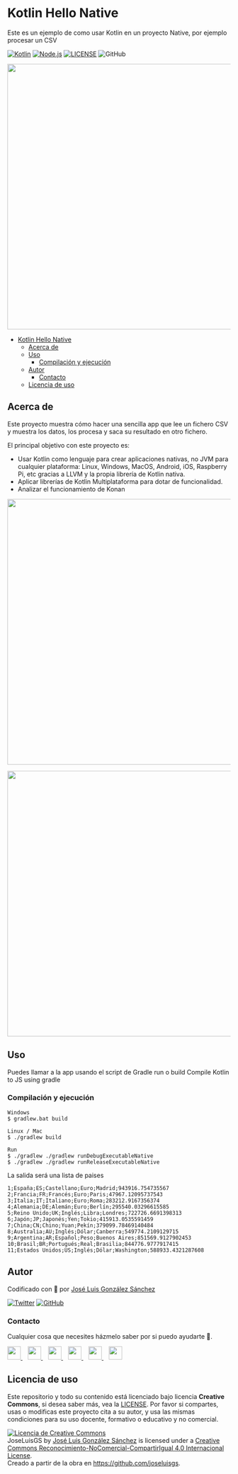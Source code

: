# Kotlin Hello Native 
Este es un ejemplo de como usar Kotlin en un proyecto Native, por ejemplo procesar un CSV

[![Kotlin](https://img.shields.io/badge/Code-Kotlin-blueviolet)](https://kotlinlang.org/)
[![Node.js](https://img.shields.io/badge/Platform-Native-green)](https://nodejs.org/es/)
[![LICENSE](https://img.shields.io/badge/Lisence-CC-%23e64545)](https://joseluisgs.github.io/docs/license/)
![GitHub](https://img.shields.io/github/last-commit/joseluisgs/kotlin-hello-native)

<p align="center">
  <a href="https://joseluisgs.github.io/" target="_blank"><img src="https://miro.medium.com/max/1400/1*iDQ77Lohz3F3tx2Fml1msg.png" 
  width='600px' borderRadius='1rem' boxShadow = '0 5px 18px rgba(0,0,0,0.3)'></a>
</p>

- [Kotlin Hello Native](#kotlin-hello-native)
  - [Acerca de](#acerca-de)
  - [Uso](#uso)
    - [Compilación y ejecución](#compilación-y-ejecución)
  - [Autor](#autor)
    - [Contacto](#contacto)
  - [Licencia de uso](#licencia-de-uso)

## Acerca de
Este proyecto muestra cómo hacer una sencilla app que lee un fichero CSV y muestra los datos, los procesa y saca su resultado en otro fichero.

El principal objetivo con este proyecto es: 
- Usar Kotlin como lenguaje para crear aplicaciones nativas, no JVM para cualquier plataforma: Linux, Windows, MacOS, Android, iOS, Raspberry Pi, etc gracias a LLVM y la propia librería de Kotlin nativa.
- Aplicar librerías de Kotlin Multiplataforma para dotar de funcionalidad.
- Analizar el funcionamiento de Konan

<p align="center">
  <a href="https://joseluisgs.github.io/" target="_blank"><img src="https://miro.medium.com/max/640/1*tUyPsjM8mctWV9pIrbZKkw.png" 
  width='600px' borderRadius='1rem' boxShadow = '0 5px 18px rgba(0,0,0,0.3)'></a>
</p>

<p align="center">
  <a href="https://joseluisgs.github.io/" target="_blank"><img src="https://assets.alexandria.raywenderlich.com/books/3ebb1c99b12b77463e97c3a0f206e4fd46176cd1b8e183816a67338c04b25e5b/images/77e64e792a49b654942d64f23eab270e5bd9a71d29364fd892e21505b2cc630f/original.png" 
  width='600px' borderRadius='1rem' boxShadow = '0 5px 18px rgba(0,0,0,0.3)'></a>
</p>


## Uso
Puedes llamar a la app usando el script de Gradle run o build
Compile Kotlin to JS using gradle

### Compilación y ejecución
```
Windows
$ gradlew.bat build

Linux / Mac
$ ./gradlew build

Run
$ ./gradlew ./gradlew runDebugExecutableNative
$ ./gradlew ./gradlew runReleaseExecutableNative       
```

La salida será una lista de paises
```csv 
1;España;ES;Castellano;Euro;Madrid;943916.754735567
2;Francia;FR;Francés;Euro;Paris;47967.12095737543
3;Italia;IT;Italiano;Euro;Roma;283212.9167356374
4;Alemania;DE;Alemán;Euro;Berlín;295540.03296615585
5;Reino Unido;UK;Inglés;Libra;Londres;722726.6691398313
6;Japón;JP;Japonés;Yen;Tokio;415913.0535591459
7;China;CN;Chino;Yuan;Pekín;379099.78469140484
8;Australia;AU;Inglés;Dólar;Canberra;549774.2109129715
9;Argentina;AR;Español;Peso;Buenos Aires;851569.9127902453
10;Brasil;BR;Portugués;Real;Brasilia;844776.9777917415
11;Estados Unidos;US;Inglés;Dólar;Washington;588933.4321287608
```

## Autor

Codificado con :sparkling_heart: por [José Luis González Sánchez](https://twitter.com/joseluisgonsan)

[![Twitter](https://img.shields.io/twitter/follow/joseluisgonsan?style=social)](https://twitter.com/joseluisgonsan)
[![GitHub](https://img.shields.io/github/followers/joseluisgs?style=social)](https://github.com/joseluisgs)

### Contacto
<p>
  Cualquier cosa que necesites házmelo saber por si puedo ayudarte 💬.
</p>
<p>
 <a href="https://joseluisgs.github.io/" target="_blank">
        <img src="https://joseluisgs.github.io/img/favicon.png" 
    height="30">
    </a>  &nbsp;&nbsp;
    <a href="https://github.com/joseluisgs" target="_blank">
        <img src="https://distreau.com/github.svg" 
    height="30">
    </a> &nbsp;&nbsp;
        <a href="https://twitter.com/joseluisgonsan" target="_blank">
        <img src="https://i.imgur.com/U4Uiaef.png" 
    height="30">
    </a> &nbsp;&nbsp;
    <a href="https://www.linkedin.com/in/joseluisgonsan" target="_blank">
        <img src="https://upload.wikimedia.org/wikipedia/commons/thumb/c/ca/LinkedIn_logo_initials.png/768px-LinkedIn_logo_initials.png" 
    height="30">
    </a>  &nbsp;&nbsp;
    <a href="https://discordapp.com/users/joseluisgs#3560" target="_blank">
        <img src="https://logodownload.org/wp-content/uploads/2017/11/discord-logo-4-1.png" 
    height="30">
    </a> &nbsp;&nbsp;
    <a href="https://g.dev/joseluisgs" target="_blank">
        <img loading="lazy" src="https://googlediscovery.com/wp-content/uploads/google-developers.png" 
    height="30">
    </a>    
</p>

## Licencia de uso

Este repositorio y todo su contenido está licenciado bajo licencia **Creative Commons**, si desea saber más, vea la [LICENSE](https://joseluisgs.github.io/docs/license/). Por favor si compartes, usas o modificas este proyecto cita a su autor, y usa las mismas condiciones para su uso docente, formativo o educativo y no comercial.

<a rel="license" href="http://creativecommons.org/licenses/by-nc-sa/4.0/"><img alt="Licencia de Creative Commons" style="border-width:0" src="https://i.creativecommons.org/l/by-nc-sa/4.0/88x31.png" /></a><br /><span xmlns:dct="http://purl.org/dc/terms/" property="dct:title">JoseLuisGS</span> by <a xmlns:cc="http://creativecommons.org/ns#" href="https://joseluisgs.github.io/" property="cc:attributionName" rel="cc:attributionURL">José Luis González Sánchez</a> is licensed under a <a rel="license" href="http://creativecommons.org/licenses/by-nc-sa/4.0/">Creative Commons Reconocimiento-NoComercial-CompartirIgual 4.0 Internacional License</a>.<br />Creado a partir de la obra en <a xmlns:dct="http://purl.org/dc/terms/" href="https://github.com/joseluisgs" rel="dct:source">https://github.com/joseluisgs</a>.